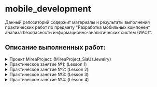 # mobile_development

Данный репозиторий содержит материалы и результаты выполнения практических работ по предмету "Разработка мобильных компонент анализа безопасности информационно-аналитических систем (ИАС)".

## Описание выполненных работ:

<details>
  <summary>Проект MireaProject: (MireaProject_SiaUsJewelry)</summary>
  
  #### Описание
  Данный проект был разработан для небольшой организации (ювелирного магазина), для которой ранее был реализован сайт-визитка.  
  
 Для контрольного задания к **практической работе №3** было реализовано два фрагмента: DataFragment и WebViewFragment, а также изучено навигационное меню.

 Для контрольного задания **практической работы №4**, из-за нехватки времени, была создана простая система фоновых задач с использованием WorkManager.

  #### Cозданные модули и фрагменты
  В процессе выполнения был создан проект **MireaProject_SiaUsJewelry** и реализованы следующие модули:
  1. **Фрагмент "DataFragment"**:
  Фрагмент, содержащий информацию о бренде. В основу легло небольшое интервью с создателем данной организации.

2. **Фрагмент "WebViewFragment"**:
  Фрагмент с встроенным браузером на базе WebView. Было выполнено отображение веб-страницы по умолчанию, поддержка JavaScript и возможность загрузки внешнего контента через URL.

3. **Фрагмент "UploadWorker"**:
    В рамках задания был реализован фоновый Worker для имитации длительной операции с 10-секундной задержкой и логированием статусов выполнения. Решение демонстрирует базовое применение WorkManager для отложенных задач в Android-приложении.

</details>


<details>
  <summary>Практическое занятие №1: (Lesson 1)</summary>
  
  #### Описание
  В рамках данного практического занятия были выполнены задания по разработке мобильных приложений с использованием среды разработки Android Studio. Основной целью было освоение базовых принципов создания интерфейсов, работы с различными типами макетов (Layout), а также обработки событий в Android-приложениях.

  #### Cозданные модули
  В процессе выполнения практического занятия был создан проект **Lesson1** и реализованы следующие модули:
  1. **Модуль "app"**:
  Основной модуль, созданный в начале работы. Использовался для изучения базовых принципов работы с Android Studio, создания интерфейсов и настройки макетов.

2. **Модуль "myapplication"**:
  В этом модуле были созданы отдельные файлы макетов для каждого типа Layout (**LinearLayout**, **TableLayout**, **ConstraintLayout** и добавлены соответствующие элементы интерфейса.

3. **Модуль "controllesson1"**:
  В этом модуле были добавлены различные элементы интерфейса (кнопки, текстовые поля, ImageView), а также реализована поддержка разных ориентаций экрана (портретной и альбомной).

4. **Модуль "buttonclicker"**:
   Были реализованы обработчики событий для кнопок, изменяющих текст в TextView и состояние CheckBox при нажатии.
</details>


<details>
  <summary>Практическое занятие №2: (Lesson 2)</summary>
  
  #### Описание
  В рамках данного практического занятия были изучены инструменты отладки, жизненный цикл Activity, работа с Intent и диалоговыми окнами. Основные задачи включали освоение методов логирования, анализ жизненного цикла компонентов, реализацию межэкранных переходов и создание различных типов уведомлений.

  #### Cозданные модули
  В процессе выполнения практического занятия был создан проект **Lesson2** и реализованы следующие модули:
  1. **Модуль "activitylifecycle1"**:
  Данный модуль использовался для изучения инструментов отладки в Android Studio. Также были исследованы методы жизненного цикла Activity (onCreate, onStart, onResume и др.), сохранение состояния приложения (onSaveInstanceState). Проведены тесты поведения Activity при различных сценариях (Home, Back)

2. **Модуль "multiactivity"**:
  В этом модуле было создано приложение с несколькими Activity. Реализован переход между экранами с помощью явного Intent. Освоена передача данных между Activity через Bundle

3. **Модуль "interfilter"**:
  В этом модуле были реализованы неявные Intent для открытия веб-страниц.

4. **Модуль "toastapp"**:
  В этом модуле были реализованы всплывающие уведомления (Toast). Реализован подсчет символов в EditText, а также отображение группы студента и его номера в списках.

5. **Модуль "notificationapp"**:
  В этом модуле были реализованы уведомления (Notifications). Были добавлены разрешения для работы с Notification.

6. **Модуль "dialog"**:
  В этом модуле были созданы различные типы Dialog и добавлены соответствующие элементы интерфейса:
    - _snackbar_ - легковесный компонент интерфейса в Android, предназначенный для отображения краткосрочных сообщений , которые могут содержать действие (action). Был реализован в основном файле MainActivity;
    - _AlertDialog_ - стандартное диалоговое окно в Android, которое позволяет выводить пользователю сообщения, запрашивать подтверждение действий или ввод данных
    - _DatePickerDialog_ - стандартный диалог в Android для выбора даты (день, месяц, год).
    - _TimePickerDialog_ - это стандартный диалог в Android, позволяющий пользователю выбрать время (часы и минуты). 
    - _ProgressDialog_ - это диалоговое окно , которое отображает индикатор прогресса (загрузки, ожидания, выполнения задачи) и, при необходимости, текстовое сообщение. 
</details>


<details>
  <summary>Практическое занятие №3: (Lesson 3)</summary>
  
  #### Описание
  Основной целью стало освоение работы с **фрагментами (Fragments)** и **намерениями (Intents)**.

  #### Cозданные модули
  В процессе выполнения практического занятия был создан проект **Lesson3** и реализованы следующие модули:
  1. **Модуль "intentapp"**:
  Основной модуль, демонстрирующий работу с намерениями и передачу данных между активностями.Была реализована передача данных между тремя активностями с помощью метода _putExtra()_. Также отображение системного времени на втором экране, и вывод строки ""КВАДРАТ ЗНАЧЕНИЯ МОЕГО НОМЕРА ПО СПИСКУ В ГРУППЕ СОСТАВЛЯЕТ ЧИСЛО 256" на третьем экране.

2. **Модуль "favoritebook"**:
  Модуль, реализующий обмен данными между двумя экранами с использованием ActivityResultContracts. Первая Activity содержит TextView и кнопку для перехода ко второй. Вторая Activity содержит два поля ввода: название любимой книги и цитату из неё. После ввода пользователь отправляет данные обратно первой Activity. Данные отображаются в TextView первой Activity.

3. **Модуль "systemintentsapp"**:
  Модуль, демонстрирующий вызов системных приложений через намерения. Были реализованы три кнопки:
    - _"Открыть браузер"_ - открывает сайт http://developer.android.com;
    -  _"Открыть карту"_ — открывает Google Maps с координатами;
    -  _"Позвонить"_ - открывает набор номера с предустановленным номером телефона;

5. **Модуль "simplefragmentapp"**:
 В этом модуле были созданы фрагменты (FirstFragment, SecondFragment) и адаптация под разные ориентации экрана. В вертикальной ориентации отображается один фрагмент, переключаемый кнопками. В горизонтальной ориентации отображаются оба фрагмента рядом.

</details>

<details>
  <summary>Практическое занятие №4: (Lesson 4)</summary>
  
  #### Описание
 были выполнены задачи, направленные на освоение асинхронной работы в операционной системе Android. Были рассмотрены ключевые механизмы, позволяющие выполнять фоновые операции и обмениваться данными между потоками: использование **Thread**, **Handler**, **Looper**, **Loader**, **Service** и **WorkManager**.

  #### Cозданные модули
  В процессе выполнения практического занятия был создан проект **Lesson4** и реализованы следующие модули:
  1. **Модуль "exploringbinding"**:
  Основной целью создания данного модуля было знакомство с ViewBinding и базовым UI. Был создан экран музыкального плеера с использованием «binding» для горизонтальной и портретной ориентации. Также реализован функционал некоторых кнопок. 

2. **Модуль "thread"**:
  Модуль отображающий работу с потоками. Были добавлены элементы Button и TextView. При нажатии на кнопку запускается новый поток (Thread), в котором вычисляется среднее количество пар за месяц. Результат (среднее и общее количество пар) отображается в TextView.

3. **Модуль "data_thread"**:
  Модуль был создан, как демонстрация работы передачи данных между потоками. Были использованы методы runOnUiThread, post, postDelayed. В TextView, по завершению работы данных методов, выводился результат, а также объяснение, какой модуль и почему отрабатывает быстрее. 

5. **Модуль "looper"**:
  Этот модуль направлен на изучение межпоточной коммуникации через очередь сообщений. Был создан собственный класс MyLooper, расширяющий поток. Также Внутри run() были создан Looper и Handler, обрабатывающие сообщения. По итогу, из главной активности отправлялись сообщения в Thread, которые обрабатывались и возвращались обратно.

6. **Модуль "cryptoloader"**:
   Был реализован собственный AsyncTaskLoader<String> — MyLoader, который эмулирует длительную операцию с задержкой 5 секунд. После через LoaderManager был запущен загрузчик и результат отображён в виде Toast. Особенностью данного модуля является то, что была добавлена шифровка и дешифровка строки через алгоритм AES, а именно генерация ключа, шифрование текста, передача зашифрованного текста и ключа в Loader, дешифровка внутри Loader и вывод результата.

7. **Модуль "serviceapp"**:
  Создан PlayerService, который воспроизводит музыку из папки res/raw. Реализован запуск и остановки сервиса через кнопки в MainActivity. Сервис работает в foreground режиме и показывает уведомление.

7. **Модуль "workmanager"**:
  была реализована задача по работе с библиотекой WorkManager.

</details>
